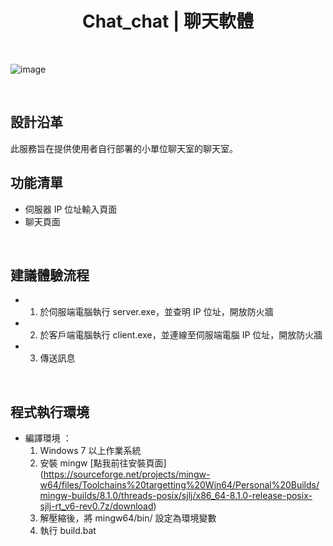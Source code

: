 <h1 align="center" style="font-weight: 700">Chat_chat | 聊天軟體 </h1>

<br/>

![image](https://github.com/user-attachments/assets/a131ff5d-432c-4041-b111-b9da26cef513)



<br>

## 設計沿革

此服務旨在提供使用者自行部署的小單位聊天室的聊天室。
<br>
## 功能清單

- 伺服器 IP 位址輸入頁面
- 聊天頁面

<br>

## 建議體驗流程

- 1. 於伺服端電腦執行 server.exe，並查明 IP 位址，開放防火牆
- 2. 於客戶端電腦執行 client.exe，並連線至伺服端電腦 IP 位址，開放防火牆
- 3. 傳送訊息
     
<br>

## 程式執行環境

- 編譯環境 ：
  1. Windows 7 以上作業系統
  2. 安裝 mingw [點我前往安裝頁面] (https://sourceforge.net/projects/mingw-w64/files/Toolchains%20targetting%20Win64/Personal%20Builds/mingw-builds/8.1.0/threads-posix/sjlj/x86_64-8.1.0-release-posix-sjlj-rt_v6-rev0.7z/download)
  3. 解壓縮後，將 mingw64/bin/ 設定為環境變數
  4. 執行 build.bat

